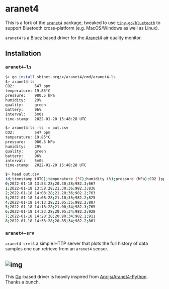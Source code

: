# aranet4

This is a fork of the [`aranet4`](https://git.sr.ht/~sbinet/aranet4) package, tweaked to use [`tiny-go/bluetooth`](https://github.com/tinygo-org/bluetooth) to support Bluetooth cross-platform (e.g. MacOS/Windows as well as Linux).

`aranet4` is a Bluez based driver for the [Aranet4](https://aranet4.com/) air quality monitor.

## Installation

### `aranet4-ls`

```sh
$> go install sbinet.org/x/aranet4/cmd/aranet4-ls
$> aranet4-ls
CO2:         547 ppm
temperature: 19.85°C
pressure:    980.5 hPa
humidity:    29%
quality:     green
battery:     96%
interval:    5m0s
time-stamp:  2022-01-20 15:48:28 UTC

$> aranet4-ls -ts -o out.csv
CO2:         547 ppm
temperature: 19.85°C
pressure:    980.5 hPa
humidity:    29%
quality:     green
battery:     96%
interval:    5m0s
time-stamp:  2022-01-20 15:48:28 UTC

$> head out.csv
id;timestamp (UTC);temperature (°C);humidity (%);pressure (hPa);CO2 (ppm)
0;2022-01-18 13:53:28;20.30;38;982.3;667
1;2022-01-18 13:58:28;21.30;36;982.3;836
2;2022-01-18 14:03:28;21.20;36;982.2;763
3;2022-01-18 14:08:28;21.10;35;982.2;825
4;2022-01-18 14:13:28;21.05;35;982.2;807
5;2022-01-18 14:18:28;21.00;34;982.3;765
6;2022-01-18 14:23:28;20.95;34;982.2;928
7;2022-01-18 14:28:28;20.90;34;982.2;911
8;2022-01-18 14:33:28;20.85;34;982.2;861
```

### `aranet4-srv`

`aranet4-srv` is a simple HTTP server that plots the full history of data samples one can retrieve from an `aranet4` sensor.

![img](https://git.sr.ht/~sbinet/aranet4/blob/main/testdata/co2.png)
---

This [Go](https://golang.org)-based driver is heavily inspired from [Anrijs/Aranet4-Python](https://github.com/Anrijs/Aranet4-Python). Thanks a bunch.
